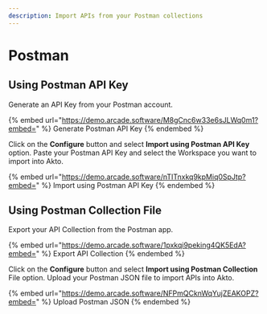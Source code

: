 ```yaml
---
description: Import APIs from your Postman collections
---
```


# Postman

## Using Postman API Key

Generate an API Key from your Postman account.

{% embed url="https://demo.arcade.software/M8gCnc6w33e6sJLWq0m1?embed=" %}
Generate Postman API Key&#x20;
{% endembed %}

Click on the **Configure** button and select **Import using Postman API Key** option. Paste your Postman API Key and select the Workspace you want to import into Akto.

{% embed url="https://demo.arcade.software/nTITnxkq9kpMiq0SpJtp?embed=" %}
Import using Postman API Key
{% endembed %}

## Using Postman Collection File

Export your API Collection from the Postman app.&#x20;

{% embed url="https://demo.arcade.software/1pxkqi9peking4QK5EdA?embed=" %}
Export API Collection
{% endembed %}

Click on the **Configure** button and select **Import using Postman Collection** File option. Upload your Postman JSON file to import APIs into Akto.

{% embed url="https://demo.arcade.software/NFPmQCknWqYujZEAKOPZ?embed=" %}
Upload Postman JSON
{% endembed %}
